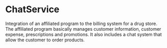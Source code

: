 # ChatService
Integration of an affiliated program to the billing system for a drug store. 
The affiliated program basically manages customer information, customer expense, prescriptions and promotions. 
It also includes a chat system that allow the customer to order products.   
